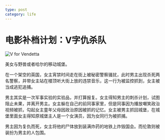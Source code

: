 ```yaml
---
type: post
category: life
---
```

# 电影补档计划：V字仇杀队

![V for Vendetta](https://img3.doubanio.com/view/photo/l/public/p1465235231.webp)

美女与野兽或者哈尔的移动城堡。

在一个架空的英国，女主宵禁时间走在街上被秘密警察骚扰，此时男主出现杀死两名警察，并带女主站在楼顶听大街上放的违禁音乐，这一行为被监控抓到，女主被当成逃犯追捕。

男主其实是一次军事实验的实验品，并打算报复。女主得知男主的刺杀计划，试图阻止未果，并离开男主。女主躲在自己的前同事家里，但是同事因为播放嘲笑政治视频被抓，勾起女主童年父母因政治原因被抓的记忆。女主被男主抓回城堡，在城堡里面女主得知原城堡主人是一个女演员，因为女同行为被抓捕。

男主因为复仇而死，女主将他的尸体放到装满炸药的地铁上炸毁国会。而伦敦则被装扮为男主的人包围。